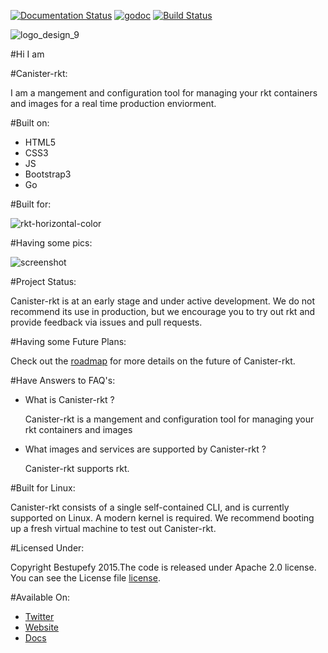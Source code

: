 [![Documentation Status](https://readthedocs.org/projects/canister-rkt/badge/?version=latest)](https://readthedocs.org/projects/canister-rkt/?badge=latest)
[![godoc](https://godoc.org/github.com/bestupefy/canister-rkt?status.svg)](http://godoc.org/github.com/bestupefy/canister-rkt)
[![Build Status](https://travis-ci.org/bestupefy/canister-rkt.svg?branch=master)](https://travis-ci.org/bestupefy/canister-rkt)

![logo_design_9](https://cloud.githubusercontent.com/assets/8342133/7682695/80c136de-fd97-11e4-92fc-4b2846489109.jpg)

#Hi I am 

#Canister-rkt:

I am a mangement and configuration tool for managing 
your rkt containers and images for a real time production enviorment.

#Built on:

- HTML5
- CSS3
- JS
- Bootstrap3
- Go

#Built for:

![rkt-horizontal-color](https://cloud.githubusercontent.com/assets/8342133/7788386/ba9ed948-0255-11e5-82c0-9eebc34c2da8.png)

#Having some pics:

![screenshot](https://cloud.githubusercontent.com/assets/8342133/8228746/d51acf8e-15ce-11e5-925e-f813b0dc0469.png)

#Project Status:

Canister-rkt is at an early stage and under active development. We do not recommend its use in production, but we encourage you to try out rkt and provide feedback via issues and pull requests.

#Having some Future Plans:

Check out the [roadmap](ROADMAP.md) for more details on the future of Canister-rkt.

#Have Answers to FAQ's:

- What is Canister-rkt ?

  Canister-rkt is a mangement and configuration tool for managing 
  your rkt containers and images
  
- What images and services are supported by Canister-rkt ?

  Canister-rkt supports rkt.
  
#Built for Linux:

Canister-rkt consists of a single self-contained CLI, and is currently supported on Linux. A modern kernel is required. We recommend booting up a fresh virtual machine to test out Canister-rkt.

#Licensed Under:

Copyright Bestupefy 2015.The code is released under Apache 2.0 license. You can
see the License file [license](LICENSE).

#Available On:

- [Twitter](https://twitter.com/bestupefy)
- [Website](https://bestupefy.com)
- [Docs](http://canister-rkt.readthedocs.org)
